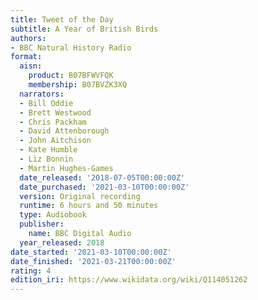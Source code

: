```yaml
---
title: Tweet of the Day
subtitle: A Year of British Birds
authors:
- BBC Natural History Radio
format:
  aisn:
    product: B07BFWVFQK
    membership: B07BVZK3XQ
  narrators:
  - Bill Oddie
  - Brett Westwood
  - Chris Packham
  - David Attenborough
  - John Aitchison
  - Kate Humble
  - Liz Bonnin
  - Martin Hughes-Games
  date_released: '2018-07-05T00:00:00Z'
  date_purchased: '2021-03-10T00:00:00Z'
  version: Original recording
  runtime: 6 hours and 50 minutes
  type: Audiobook
  publisher:
    name: BBC Digital Audio
  year_released: 2018
date_started: '2021-03-10T00:00:00Z'
date_finished: '2021-03-21T00:00:00Z'
rating: 4
edition_iri: https://www.wikidata.org/wiki/Q114051262
---
```


